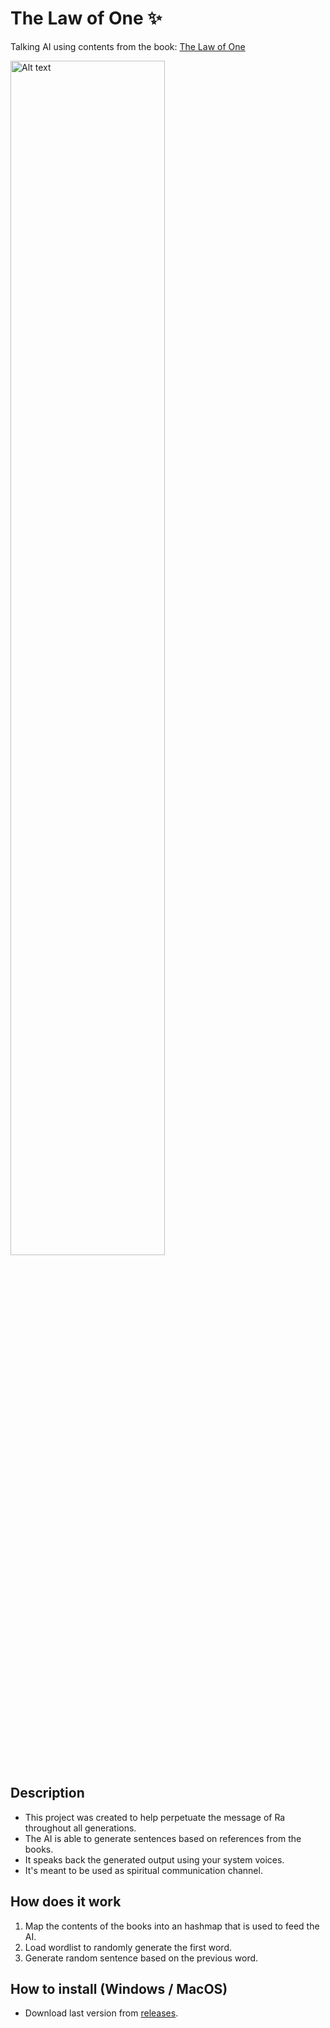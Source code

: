 # The Law of One ✨
Talking AI using contents from the book: [The Law of One](https://www.lawofone.info/)

<img src="https://i.ibb.co/wRhSNKT/Screenshot-2022-11-27-at-19-46-01.png" style="width: 70%" alt="Alt text" title="Optional title">

## Description
* This project was created to help perpetuate the message of Ra throughout all generations.
* The AI is able to generate sentences based on references from the books.
* It speaks back the generated output using your system voices.
* It's meant to be used as spiritual communication channel.

## How does it work
1. Map the contents of the books into an hashmap that is used to feed the AI.
2. Load wordlist to randomly generate the first word.
3. Generate random sentence based on the previous word.

## How to install (Windows / MacOS)
* Download last version from [releases](https://github.com/NxRoot/the-law-of-one/releases/tag/Release).

